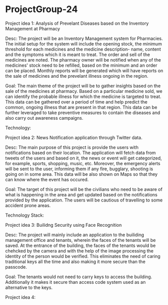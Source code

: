 # ProjectGroup-24
Project idea 1: Analysis of Prevelant Diseases based on the Inventory Management at Pharmacy

Desc:
The project will be an Inventory Management system for Pharmacies. The initial setup for the system will include the opening stock, the minimum threshold for each medicines and the medicine description- name, content and the symptoms which it is meant to treat. The order and sell of the medicines are noted. The pharmacy owner will be notified when any of the medicines' stock need to be refilled, based on the minimum and an order can be placed. Monthly reports will be generated which will have reports on the sale of medicines and the prevelant illness ongoing in the region.

Goal:
The main theme of the project will be to gather insights based on the sale of the medicines at pharmacy. Based on a particular medicine sold, we can identify the probable illness for which the medicine is targeted to treat. This data can be gathered over a period of time and help predict the common, ongoing illness that are present in that region. This data can be further leveraged to take preventive measures to contain the diseases and also carry out awareness campaigns.

Technology:

 
Project idea 2: News Notification application through Twitter data.	

Desc:
The main purpose of this project is provide the users with notifications based on their location. The application will fetch data from tweets of the users and based on it, the news or event will get categorized, for example, sports, shopping, music, etc. Moreover, the emergency alerts will be sent to the user, informing them if any fire, bugglary, shooting is going on in some area. This data will be also shown on Maps so that they can know where the event has occured.

Goal: 
The target of this project will be the civilians who need to be aware of what is happening in the area and get updated based on the notifications provided by the application. The users will be cautious of travelling to some accident prone areas. 

Technology Stack:

Project idea 3: Builidng Security using Face Recognition

Desc:
The project will mainly include an application to the builiding management office and tenants, wherein the faces of the tenants will be saved. At the entrance of the building, the faces of the tenants would be chehcked by the camera and with the help of the image processing the identity of the person would be verified. This eliminates the need of caring traditional keys all the time and also making it more secure than the passcode. 

Goal:
The tenants would not need to carry keys to access the building. Additionally it makes it secure than access code system used as an alternative to the keys.


Project idea 4:

